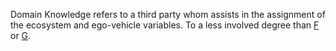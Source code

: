 Domain Knowledge refers to a third party whom assists in the assignment of the ecosystem and ego-vehicle variables. To a less involved degree than [F](ref:f) or [G](ref:g).
